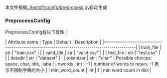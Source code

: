 本文件根据[../textclf/config/preprocess.py](../textclf/config/preprocess.py)自动生成

### PreprocessConfig



PreprocessConfig有以下属性：

 | Attribute name   | Type   | Default     | Description                                        |
|----------------------------------------------------------------------------------------------|
| train_file       | str    | "train.csv" |                                                    |
| valid_file       | str    | "valid.csv" |                                                    |
| test_file        | str    | "test.csv"  |                                                    |
| datadir          | str    | "dataset"   |                                                    |
| tokenizer        | str    | "char"      | Possible choices: space, char, nltk, jiaba         |
| nwords           | int    | -1          | number of words to retain, -1 表示不限制字典的大小 |
| min_word_count   | int    | 1           | min word count in dict                             |

